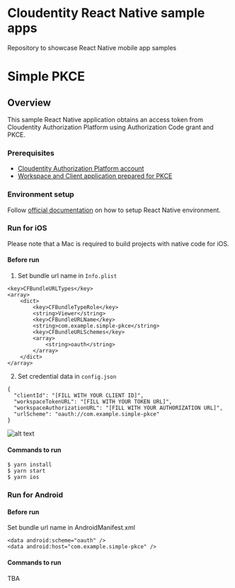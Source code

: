 # Cloudentity React Native sample apps

Repository to showcase React Native mobile app samples

# Simple PKCE

## Overview

This sample React Native application obtains an access token from Cloudentity Authorization Platform using Authorization Code grant and PKCE.

### Prerequisites

- [Cloudentity Authorization Platform account](https://authz.cloudentity.io/register)
- [Workspace and Client application prepared for PKCE](https://developer.cloudentity.com/basics/oauth_grant_types/authorization_code_with_pkce/?)

### Environment setup

Follow [official documentation](https://reactnative.dev/docs/environment-setup) on how to setup React Native environment.

### Run for iOS

Please note that a Mac is required to build projects with native code for iOS.

#### Before run

1. Set bundle url name in `Info.plist`

```
<key>CFBundleURLTypes</key>
<array>
    <dict>
        <key>CFBundleTypeRole</key>
        <string>Viewer</string>
        <key>CFBundleURLName</key>
        <string>com.example.simple-pkce</string>
        <key>CFBundleURLSchemes</key>
        <array>
            <string>oauth</string>
        </array>
    </dict>
</array>
```

2. Set credential data in `config.json`

```
{
  "clientId": "[FILL WITH YOUR CLIENT ID]",
  "workspaceTokenURL": "[FILL WITH YOUR TOKEN URL]",
  "workspaceAuthorizationURL": "[FILL WITH YOUR AUTHORIZATION URL]",
  "urlScheme": "oauth://com.example.simple-pkce"
}
```

![alt text](https://github.com/[username]/[reponame]/blob/[branch]/image.jpg?raw=true)

#### Commands to run

```
$ yarn install
$ yarn start
$ yarn ios
```

### Run for Android

#### Before run

Set bundle url name in AndroidManifest.xml

```
<data android:scheme="oauth" />
<data android:host="com.example.simple-pkce" />
```

#### Commands to run

TBA

